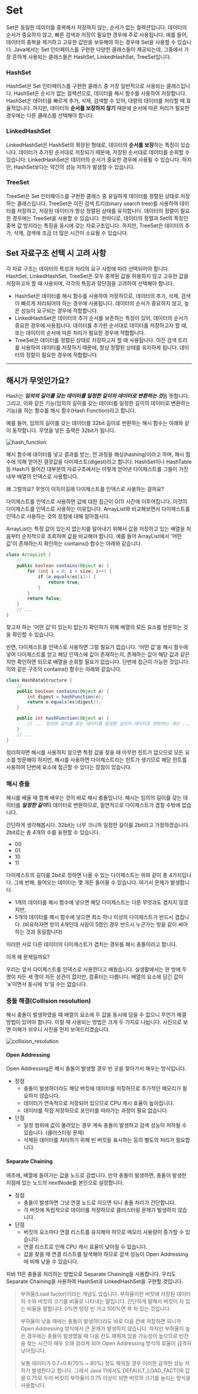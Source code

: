 # Set

Set은 동일한 데이터를 중복해서 저장하지 않는, 순서가 없는 컬렉션입니다. 데이터의 순서가 중요하지 않고, 빠른 검색과 저장이 필요한 경우에 주로 사용됩니다. 예를 들어, 데이터의 중복을 제거하고 고유한 값만을
보유해야 하는 경우에 Set을 사용할 수 있습니다. Java에서는 Set 인터페이스를 구현한 다양한 클래스들이 제공되는데, 그중에서 가장 흔하게 사용되는 클래스들은 HashSet, LinkedHashSet,
TreeSet입니다.

### HashSet

HashSet은 Set 인터페이스를 구현한 클래스 중 가장 일반적으로 사용되는 클래스입니다. HashSet은 순서가 없는 컬렉션으로, 데이터를 해시 함수를 사용하여 저장합니다. HashSet은 데이터를 빠르게 추가,
삭제, 검색할 수 있어, 대량의 데이터를 처리할 때 효율적입니다. 하지만, 데이터의 **순서를 보장하지 않기** 때문에 순서에 따른 처리가 필요한 경우에는 다른 클래스를 선택해야 합니다.

### LinkedHashSet

LinkedHashSet은 HashSet의 확장된 형태로, 데이터의 **순서를 보장**하는 특징이 있습니다. 데이터가 추가된 순서대로 저장되기 때문에, 저장된 순서대로 데이터를 순회할 수 있습니다.
LinkedHashSet은 데이터의 순서가 중요한 경우에 사용될 수 있습니다. 하지만, HashSet보다는 약간의 성능 저하가 발생할 수 있습니다.

### TreeSet

TreeSet은 Set 인터페이스를 구현한 클래스 중 유일하게 데이터를 정렬된 상태로 저장하는 클래스입니다. TreeSet은 이진 검색 트리(binary search tree)를 사용하여 데이터를 저장하고, 저장된
데이터가 항상 정렬된 상태를 유지합니다. 데이터의 정렬이 필요한 경우에는 TreeSet을 사용할 수 있습니다. 한마디로, 데이터의 정렬과 Set의 특징인 중복 값 방지라는 특징을 동시에 갖는 자료구조입니다. 하지만,
TreeSet은 데이터의 추가, 삭제, 검색에 조금 더 많은 시간이 소요될 수 있습니다.

## Set 자료구조 선택 시 고려 사항

각 자료 구조는 데이터의 특성과 처리의 요구 사항에 따라 선택되어야 합니다. HashSet, LinkedHashSet, TreeSet은 모두 중복된 값을 허용하지 않고 고유한 값을 저장하고자 할 때 사용되며, 각각의
특징과 장단점을 고려하여 선택해야 합니다.

- HashSet은 데이터를 해시 함수를 사용하여 저장하므로, 데이터의 추가, 삭제, 검색이 빠르게 처리되어야 하는 경우에 사용됩니다. 데이터의 순서가 중요하지 않고, 높은 성능이 요구되는 경우에 적합합니다.
- LinkedHashSet은 데이터의 추가 순서를 보존하는 특징이 있어, 데이터의 순서가 중요한 경우에 사용됩니다. 데이터를 추가한 순서대로 데이터를 저장하고자 할 때, 또는 데이터의 순서에 따른 처리가 필요한
  경우에 적합합니다.
- TreeSet은 데이터를 정렬된 상태로 저장하고자 할 때 사용됩니다. 이진 검색 트리를 사용하여 데이터를 저장하기 때문에, 항상 정렬된 상태를 유지하게 됩니다. 데이터의 정렬이 필요한 경우에 적합합니다.

*****

## 해시가 무엇인가요?

Hash는 ***임의의 길이를 갖는 데이터를 일정한 길이의 데이터로 변환하는 것***을 뜻합니다. 그리고, 이와 같은 기능(임의의 길이를 갖는 데이터를 일정한 길이의 데이터로 변환하는 기능)을 하는 함수를 해시
함수(Hash Function)라고 합니다.

예를 들어, 임의의 길이를 갖는 데이터를 32bit 길이로 반환하는 해시 함수는 아래와 같이 동작합니다. 무엇을 넣든 출력은 32bit가 됩니다.

![hash_function](https://user-images.githubusercontent.com/50406129/230704055-72bcfb51-b794-4c5c-897c-61a679da4ef5.png)

해시 함수에 데이터를 넣고 결과를 받는, 전 과정을 해싱(hashing)이라고 하며, 해시 함수에 의해 얻어진 결괏값을 다이제스트(digest)라고 합니다. HashSet이나 HashTable 등 Hash가 들어간
대부분의 자료구조에서는 이렇게 얻어낸 다이제스트를 그들이 가진 내부 배열의 인덱스로 사용합니다.

왜 그럴까요? 무엇이 이득이길래 다이제스트를 인덱스로 사용하는 걸까요?

다이제스트를 인덱스로 사용하면 값에 대한 접근이 O(1) 시간에 이루어집니다. 이것이 다이제스트를 인덱스로 사용하는 이유입니다. ArrayList와 비교해보면서 다이제스트를 인덱스로 사용하는 것의 장점에 대해
알아봅시다.

ArrayList는 특정 값이 있는지 없는지를 알아내기 위해서 값을 저장하고 있는 배열을 처음부터 순차적으로 조회하며 값을 비교해야 합니다. 예를 들어 ArrayList에서 '어떤 값'이 존재하는지 확인하는
contains() 함수는 아래와 같습니다.

```java
class ArrayList {
    // ...
    public boolean contains(Object o) {
        for (int i = 0; i < size; i++) {
            if (o.equals(es[i])) {
                return true;
            }
        }
        return false;
    }
    // ...
}
```

찾고자 하는 '어떤 값'이 있는지 없는지 확인하기 위해 배열의 모든 요소를 방문하는 것을 확인할 수 있습니다.

반면, 다이제스트를 인덱스로 사용하면 그럴 필요가 없습니다. '어떤 값'을 해시 함수에 넣어 다이제스트를 얻고 해당 인덱스에 값이 존재하는지, 존재하는 값이 해당 값과 같은지만 확인하면 되므로 배열을 순회할 필요가
없습니다. 단번에 접근이 가능한 것입니다. 이와 같은 구조의 contains() 함수는 아래와 같습니다.

```java
class HashDataStructure {
    // ...
    public boolean contains(Object o) {
        int digest = hashFunction(o);
        return o.equals(es[digest]);
    }

    public int hashFunction(Object o) {
        // ... 임의의 길이를 갖는 데이터를 일정한 길이의 데이터로 변환하는 계산 ...
    }
    // ...
}
```

정리하자면 해시를 사용하지 않으면 특정 값을 찾을 때 아무런 힌트가 없으므로 모든 요소를 방문해야 하지만, 해시를 사용하면 다이제스트라는 힌트가 생기므로 해당 힌트를 사용하여 단번에 요소에 접근할 수 있다는 장점이
있습니다.

### 해시 충돌

해시를 배울 때 함께 배우는 것이 바로 해시 충돌입니다. 해시는 임의의 길이를 갖는 데이터를 ***일정한 길이***의 데이터로 변환하므로, 필연적으로 다이제스트가 겹칠 수밖에 없습니다.

간단하게 생각해봅시다. 32bit는 너무 크니까 일정한 길이를 2bit라고 가정하겠습니다. 2bit로는 총 4개의 수를 표현할 수 있습니다.

- 00
- 01
- 10
- 11

다이제스트의 길이를 2bit로 정하면 나올 수 있는 다이제스트는 위와 같이 총 4가지입니다. 그에 반해, 들어오는 데이터는 몇 개든 들어올 수 있습니다. 여기서 문제가 발생합니다.

- 1개의 데이터를 해시 함수에 넣으면 해당 다이제스트는 다른 무엇과도 겹치지 않겠지만,
- 5개의 데이터를 해시 함수에 넣으면 최소 하나 이상의 다이제스트가 반드시 겹칩니다.
  (비유하자면 방이 4개인데 사람이 5명인 경우 반드시 누군가는 방을 같이 써야 하는 것과 동일합니다)

이러한 서로 다른 데이터의 다이제스트가 겹치는 경우를 해시 충돌이라고 합니다.

이게 왜 문제일까요?

우리는 앞서 다이제스트를 인덱스로 사용한다고 배웠습니다. 실생활에서는 한 방에 두 명이 자든 세 명이 자든 상관이 없지만, 컴퓨터는 다릅니다. 배열의 요소에 담긴 값이 'a'이면서 동시에 'b'일 수는 없습니다.

### 충돌 해결(Collision resolution)

해시 충돌이 발생하였을 때 배열의 요소에 두 값을 동시에 담을 수 없으니 무언가 해결 방법이 있어야 합니다. 이럴 때 사용되는 방법은 크게 두 가지로 나뉩니다. 사진으로 보면 이해가 쉬우니 사진을 먼저
보여드리겠습니다.

![collision_resolution](https://user-images.githubusercontent.com/50406129/230707977-2ce295c1-fe3c-4ec0-8917-41639c56dd31.png)

#### Open Addressing

Open Addressing은 해시 충돌이 발생할 경우 빈 곳을 찾아가서 채우는 방식입니다.

- 장점
    - 충돌이 발생하더라도 해당 버킷에 데이터를 저장하므로 추가적인 메모리가 필요하지 않습니다.
    - 데이터가 연속적으로 저장되어 있으므로 CPU 캐시 효율이 높아집니다.
    - 데이터를 직접 저장하므로 포인터를 따라가는 과정이 필요 없습니다.
- 단점
    - 일정 범위에 값이 몰려있는 경우 계속 충돌이 발생하고 검색 성능이 저하될 수 있습니다. (클러스터링 문제)
    - 삭제된 데이터를 처리하기 위해 빈 버킷을 표시하는 등의 별도의 처리가 필요합니다.

#### Separate Chaining

애초에, 배열에 들어가는 값을 노드로 감쌉니다. 만약 충돌이 발생하면, 충돌이 발생한 지점에 있는 노드의 nextNode를 본인으로 설정합니다.

- 장점
    - 충돌이 발생하면 그냥 연결 노드로 이으면 되니 충돌 처리가 간단합니다.
    - 각 버킷에 독립적으로 데이터를 저장하므로 클러스터링 문제가 발생하지 않습니다.
- 단점
    - 버킷의 요소마다 연결 리스트를 유지해야 하므로 메모리 사용량이 증가할 수 있습니다.
    - 연결 리스트로 인해 CPU 캐시 효율이 낮아질 수 있습니다.
    - 값을 찾을 때 연결 리스트를 탐색해야 하므로 검색 성능이 Open Addressing에 비해 낮을 수 있습니다.

자바 11은 충돌을 처리하는 방법으로 Separate Chaining을 사용합니다. 우리도 Separate Chaining을 사용하여 HashSet과 LinkedHashSet을 구현할 것입니다.

> 부하율(Load factor)이라는 개념도 있습니다. 부하율이란 버킷에 저장된 데이터의 수와 버킷의 크기를 비율로 나타내는 말입니다.
> 간단하게 말해서 버킷이 차 있는 비율을 말합니다. 0%면 텅텅 빈 거고 100%면 꽉 차 있는 것입니다.
>
> 부하율이 낮을 때에는 충돌이 발생하더라도 바로 다음 칸에 저장하면 되니까 Open Addressing 방식에서 큰 문제가 발생하지 않습니다.
> 하지만 부하율이 높은 경우에는 충돌이 발생했을 때 다음 칸도 채워져 있을 가능성이 높으므로 빈칸을 찾는 시간이 매우 오래 걸리게 되어 Open Addressing 방식의 효율이 급격히 낮아집니다.
>
> 보통 데이터가 0.7~0.8(70% ~ 80%) 정도 채워질 경우 이러한 급격한 성능 저하가 발생한다고 합니다.
> 그래서 Java 11에서도 DEFAULT_LOAD_FACTOR 값을 0.75로 두어 버킷의 부하율이 0.75 이상이 되면 버킷의 크기를 늘리는 방식을 사용합니다.
